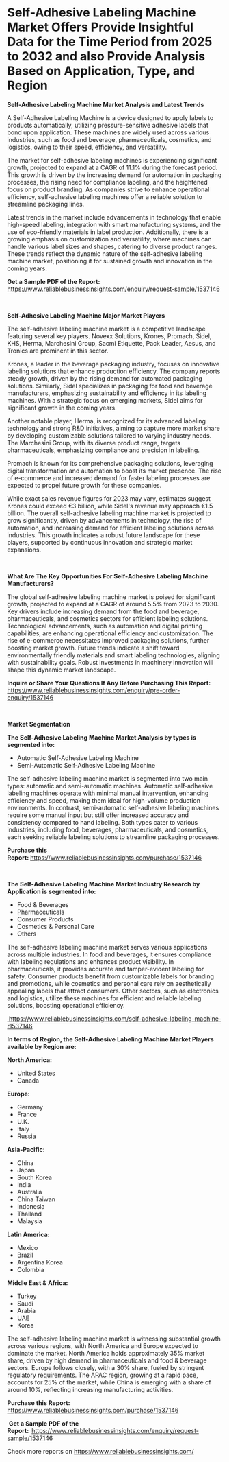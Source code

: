 <p><h1>Self-Adhesive Labeling Machine Market Offers Provide Insightful Data for the Time Period from 2025 to 2032 and also Provide Analysis Based on Application, Type, and Region</h1></p><p><strong>Self-Adhesive Labeling Machine Market Analysis and Latest Trends</strong></p>
<p><p>A Self-Adhesive Labeling Machine is a device designed to apply labels to products automatically, utilizing pressure-sensitive adhesive labels that bond upon application. These machines are widely used across various industries, such as food and beverage, pharmaceuticals, cosmetics, and logistics, owing to their speed, efficiency, and versatility.</p><p>The market for self-adhesive labeling machines is experiencing significant growth, projected to expand at a CAGR of 11.1% during the forecast period. This growth is driven by the increasing demand for automation in packaging processes, the rising need for compliance labeling, and the heightened focus on product branding. As companies strive to enhance operational efficiency, self-adhesive labeling machines offer a reliable solution to streamline packaging lines.</p><p>Latest trends in the market include advancements in technology that enable high-speed labeling, integration with smart manufacturing systems, and the use of eco-friendly materials in label production. Additionally, there is a growing emphasis on customization and versatility, where machines can handle various label sizes and shapes, catering to diverse product ranges. These trends reflect the dynamic nature of the self-adhesive labeling machine market, positioning it for sustained growth and innovation in the coming years.</p></p>
<p><strong>Get a Sample PDF of the Report:&nbsp;</strong> <a href="https://www.reliablebusinessinsights.com/enquiry/request-sample/1537146?utm_campaign=2779&utm_medium=2&utm_source=Github&utm_content=ia&utm_term=27022025&utm_id=self-adhesive-labeling-machine">https://www.reliablebusinessinsights.com/enquiry/request-sample/1537146</a></p>
<p>&nbsp;</p>
<p><strong>Self-Adhesive Labeling Machine Major Market Players</strong></p>
<p><p>The self-adhesive labeling machine market is a competitive landscape featuring several key players. Novexx Solutions, Krones, Promach, Sidel, KHS, Herma, Marchesini Group, Sacmi Etiquette, Pack Leader, Aesus, and Tronics are prominent in this sector.</p><p>Krones, a leader in the beverage packaging industry, focuses on innovative labeling solutions that enhance production efficiency. The company reports steady growth, driven by the rising demand for automated packaging solutions. Similarly, Sidel specializes in packaging for food and beverage manufacturers, emphasizing sustainability and efficiency in its labeling machines. With a strategic focus on emerging markets, Sidel aims for significant growth in the coming years.</p><p>Another notable player, Herma, is recognized for its advanced labeling technology and strong R&D initiatives, aiming to capture more market share by developing customizable solutions tailored to varying industry needs. The Marchesini Group, with its diverse product range, targets pharmaceuticals, emphasizing compliance and precision in labeling.</p><p>Promach is known for its comprehensive packaging solutions, leveraging digital transformation and automation to boost its market presence. The rise of e-commerce and increased demand for faster labeling processes are expected to propel future growth for these companies.</p><p>While exact sales revenue figures for 2023 may vary, estimates suggest Krones could exceed €3 billion, while Sidel's revenue may approach €1.5 billion. The overall self-adhesive labeling machine market is projected to grow significantly, driven by advancements in technology, the rise of automation, and increasing demand for efficient labeling solutions across industries. This growth indicates a robust future landscape for these players, supported by continuous innovation and strategic market expansions.</p></p>
<p>&nbsp;</p>
<p><strong>What Are The Key Opportunities For Self-Adhesive Labeling Machine Manufacturers?</strong></p>
<p><p>The global self-adhesive labeling machine market is poised for significant growth, projected to expand at a CAGR of around 5.5% from 2023 to 2030. Key drivers include increasing demand from the food and beverage, pharmaceuticals, and cosmetics sectors for efficient labeling solutions. Technological advancements, such as automation and digital printing capabilities, are enhancing operational efficiency and customization. The rise of e-commerce necessitates improved packaging solutions, further boosting market growth. Future trends indicate a shift toward environmentally friendly materials and smart labeling technologies, aligning with sustainability goals. Robust investments in machinery innovation will shape this dynamic market landscape.</p></p>
<p><strong>Inquire or Share Your Questions If Any Before Purchasing This Report:</strong> <a href="https://www.reliablebusinessinsights.com/enquiry/pre-order-enquiry/1537146?utm_campaign=2779&utm_medium=2&utm_source=Github&utm_content=ia&utm_term=27022025&utm_id=self-adhesive-labeling-machine">https://www.reliablebusinessinsights.com/enquiry/pre-order-enquiry/1537146</a></p>
<p>&nbsp;</p>
<p><strong>Market Segmentation</strong></p>
<p><strong>The Self-Adhesive Labeling Machine Market Analysis by types is segmented into:</strong></p>
<p><ul><li>Automatic Self-Adhesive Labeling Machine</li><li>Semi-Automatic Self-Adhesive Labeling Machine</li></ul></p>
<p><p>The self-adhesive labeling machine market is segmented into two main types: automatic and semi-automatic machines. Automatic self-adhesive labeling machines operate with minimal manual intervention, enhancing efficiency and speed, making them ideal for high-volume production environments. In contrast, semi-automatic self-adhesive labeling machines require some manual input but still offer increased accuracy and consistency compared to hand labeling. Both types cater to various industries, including food, beverages, pharmaceuticals, and cosmetics, each seeking reliable labeling solutions to streamline packaging processes.</p></p>
<p><strong>Purchase this Report:&nbsp;</strong><a href="https://www.reliablebusinessinsights.com/purchase/1537146?utm_campaign=2779&utm_medium=2&utm_source=Github&utm_content=ia&utm_term=27022025&utm_id=self-adhesive-labeling-machine">https://www.reliablebusinessinsights.com/purchase/1537146</a></p>
<p>&nbsp;</p>
<p><strong>The Self-Adhesive Labeling Machine Market Industry Research by Application is segmented into:</strong></p>
<p><ul><li>Food & Beverages</li><li>Pharmaceuticals</li><li>Consumer Products</li><li>Cosmetics & Personal Care</li><li>Others</li></ul></p>
<p><p>The self-adhesive labeling machine market serves various applications across multiple industries. In food and beverages, it ensures compliance with labeling regulations and enhances product visibility. In pharmaceuticals, it provides accurate and tamper-evident labeling for safety. Consumer products benefit from customizable labels for branding and promotions, while cosmetics and personal care rely on aesthetically appealing labels that attract consumers. Other sectors, such as electronics and logistics, utilize these machines for efficient and reliable labeling solutions, boosting operational efficiency.</p></p>
<p><a href="https://www.reliablebusinessinsights.com/self-adhesive-labeling-machine-r1537146?utm_campaign=2779&utm_medium=2&utm_source=Github&utm_content=ia&utm_term=27022025&utm_id=self-adhesive-labeling-machine">&nbsp;https://www.reliablebusinessinsights.com/self-adhesive-labeling-machine-r1537146</a></p>
<p><strong>In terms of Region, the Self-Adhesive Labeling Machine Market Players available by Region are:</strong></p>
<p>
    <p> <strong> North America: </strong>
        <ul>
            <li>United States</li>
            <li>Canada</li>
        </ul>
        </p> 
    <p> <strong> Europe: </strong>
        <ul>
            <li>Germany</li>
            <li>France</li>
            <li>U.K.</li>
            <li>Italy</li>
            <li>Russia</li>
        </ul>
        </p> 
    <p> <strong> Asia-Pacific: </strong>
        <ul>
            <li>China</li>
            <li>Japan</li>
            <li>South Korea</li>
            <li>India</li>
            <li>Australia</li>
            <li>China Taiwan</li>
            <li>Indonesia</li>
            <li>Thailand</li>
            <li>Malaysia</li>
        </ul>
        </p> 
    <p> <strong> Latin America: </strong>
        <ul>
            <li>Mexico</li>
            <li>Brazil</li>
            <li>Argentina Korea</li>
            <li>Colombia</li>
        </ul>
        </p> 
    <p> <strong> Middle East & Africa: </strong>
        <ul>
            <li>Turkey</li>
            <li>Saudi</li>
            <li>Arabia</li>
            <li>UAE</li>
            <li>Korea</li>
        </ul>
    </p>
    </p>
<p><p>The self-adhesive labeling machine market is witnessing substantial growth across various regions, with North America and Europe expected to dominate the market. North America holds approximately 35% market share, driven by high demand in pharmaceuticals and food & beverage sectors. Europe follows closely, with a 30% share, fueled by stringent regulatory requirements. The APAC region, growing at a rapid pace, accounts for 25% of the market, while China is emerging with a share of around 10%, reflecting increasing manufacturing activities.</p></p>
<p><strong>Purchase this Report: </strong><a href="https://www.reliablebusinessinsights.com/purchase/1537146?utm_campaign=2779&utm_medium=2&utm_source=Github&utm_content=ia&utm_term=27022025&utm_id=self-adhesive-labeling-machine">https://www.reliablebusinessinsights.com/purchase/1537146</a></p>
<p>&nbsp;<strong>Get a Sample PDF of the Report:&nbsp;&nbsp;</strong><a href="https://www.reliablebusinessinsights.com/enquiry/request-sample/1537146?utm_campaign=2779&utm_medium=2&utm_source=Github&utm_content=ia&utm_term=27022025&utm_id=self-adhesive-labeling-machine">https://www.reliablebusinessinsights.com/enquiry/request-sample/1537146</a></p>
<p><strong></strong></p>
<p>Check more reports on <a href="https://www.reliablebusinessinsights.com/?utm_campaign=2779&utm_medium=2&utm_source=Github&utm_content=ia&utm_term=27022025&utm_id=self-adhesive-labeling-machine">https://www.reliablebusinessinsights.com/</a></p>